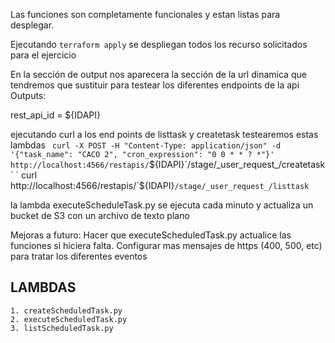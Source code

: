
Las funciones son completamente funcionales y estan listas para desplegar.

Ejecutando `terraform apply` se despliegan todos los recurso solicitados para el ejercicio

En la sección de output nos aparecera la sección de la url dinamica que tendremos que sustituir para testear los diferentes endpoints de la api
Outputs:

rest_api_id = ${IDAPI}

ejecutando curl a los end points de listtask y createtask testearemos estas lambdas
` curl -X POST -H "Content-Type: application/json" -d '{"task_name": "CACO 2", "cron_expression": "0 0 * * ? *"}' http://localhost:4566/restapis/`${IDAPI}`/stage/_user_request_/createtask`
` curl http://localhost:4566/restapis/`${IDAPI}`/stage/_user_request_/listtask`

la lambda executeScheduleTask.py se ejecuta cada minuto y actualiza un bucket de S3 con un archivo de texto plano

Mejoras a futuro:
    Hacer que executeScheduledTask.py actualice las funciones si hiciera falta.
    Configurar mas mensajes de https (400, 500, etc) para tratar los diferentes eventos

## LAMBDAS
    1. createScheduledTask.py
    2. executeScheduledTask.py
    3. listScheduledTask.py